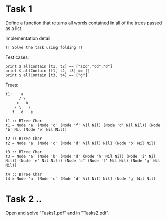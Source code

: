 # Task 1
Define a function that returns all words contained in all of the trees passed as a list.

Implementation detail:

    !! Solve the task using folding !!

Test cases:

    print $ allContain [t1, t2] == ["acd","cd","d"]
    print $ allContain [t1, t2, t3] == []
    print $ allContain [t3, t4] == ["g"]

Trees:

    t1:    a
          / \
         c   b
        / \   \
       f   d   e

    t1 :: BTree Char
    t1 = Node 'a' (Node 'c' (Node 'f' Nil Nil) (Node 'd' Nil Nil)) (Node 'b' Nil (Node 'e' Nil Nil))

    t2 :: BTree Char
    t2 = Node 'a' (Node 'c' (Node 'd' Nil Nil) Nil) (Node 'b' Nil Nil)

    t3 :: BTree Char
    t3 = Node 'a' (Node 'b' (Node 'd' (Node 'h' Nil Nil) (Node 'i' Nil Nil)) (Node 'e' Nil Nil)) (Node 'c' (Node 'f' Nil Nil) (Node 'g' Nil Nil)) 

    t4 :: BTree Char
    t4 = Node 'a' (Node 'c' (Node 'd' Nil Nil) Nil) (Node 'g' Nil Nil)

# Task 2 ..
Open and solve "Tasks1.pdf" and in "Tasks2.pdf".